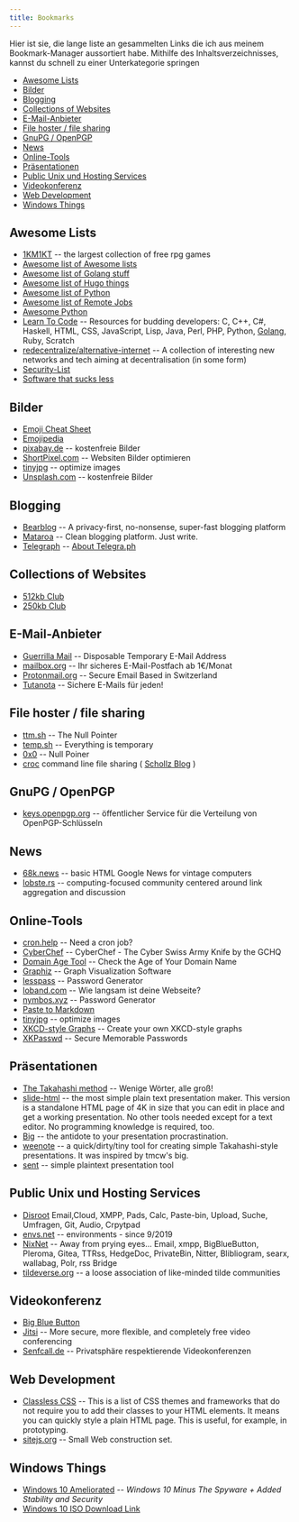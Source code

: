 ```yaml
---
title: Bookmarks
---
```


Hier ist sie, die lange liste an gesammelten Links die ich aus meinem Bookmark-Manager aussortiert habe. Mithilfe des Inhaltsverzeichnisses, kannst du schnell zu einer Unterkategorie springen

- [Awesome Lists](#awesome-lists)
- [Bilder](#bilder)
- [Blogging](#blogging)
- [Collections of Websites](#collections-of-websites)
- [E-Mail-Anbieter](#e-mail-anbieter)
- [File hoster / file sharing](#file-hoster--file-sharing)
- [GnuPG / OpenPGP](#gnupg--openpgp)
- [News](#news)
- [Online-Tools](#online-tools)
- [Präsentationen](#präsentationen)
- [Public Unix und Hosting Services](#public-unix-und-hosting-services)
- [Videokonferenz](#videokonferenz)
- [Web Development](#web-development)
- [Windows Things](#windows-things)



## Awesome Lists

- [1KM1KT](https://www.1km1kt.net/) -- the largest collection of free rpg games
- [Awesome list of Awesome lists](https://github.com/sindresorhus/awesome)
- [Awesome list of Golang stuff](https://awesome-go.com/)
- [Awesome list of Hugo things](https://github.com/theNewDynamic/awesome-hugo)
- [Awesome list of Python](https://github.com/vinta/awesome-python%3e)
- [Awesome list of Remote Jobs](https://github.com/lukasz-madon/awesome-remote-job%3e)
- [Awesome Python](https://awesome-python.com/)
- [Learn To Code](https://ashleymcnamara.github.io/learn_to_code/#golang) -- Resources for budding developers: C, C++, C#, Haskell, HTML, CSS, JavaScript, Lisp, Java, Perl, PHP, Python, [Golang](https://ashleymcnamara.github.io/learn_to_code/#golang), Ruby, Scratch
- [redecentralize/alternative-internet](https://github.com/redecentralize/alternative-internet) -- A collection of interesting new networks and tech aiming at decentralisation (in some form)
- [Security-List](https://security-list.js.org/#/)
- [Software that sucks less](https://suckless.org/)


## Bilder

- [Emoji Cheat Sheet](https://www.webfx.com/tools/emoji-cheat-sheet/)
- [Emojipedia](https://emojipedia.org/) 
- [pixabay.de](https://pixabay.com/de) -- kostenfreie Bilder
- [ShortPixel.com](https://shortpixel.com/) -- Websiten Bilder optimieren
- [tinyjpg](https://tinyjpg.com) -- optimize images
- [Unsplash.com](https://unsplash.com/) -- kostenfreie Bilder

## Blogging 

- [Bearblog](https://bearblog.dev) -- A privacy-first, no-nonsense, super-fast blogging platform
- [Mataroa](https://mataroa.blog/) -- Clean blogging platform. Just write.
- [Telegraph](https://telegra.ph/) -- [About Telegra.ph](https://telegra.ph/api)

## Collections of Websites

- [512kb Club](https://512kb.club)
- [250kb Club](https://250kb.club)


## E-Mail-Anbieter

- [Guerrilla Mail](https://www.guerrillamail.com/) -- Disposable Temporary E-Mail Address
- [mailbox.org](https://mailbox.org/) -- Ihr sicheres E-Mail-Postfach ab 1€/Monat
- [Protonmail.org](https://protonmail.com/) -- Secure Email Based in Switzerland
- [Tutanota](https://tutanota.com/) -- Sichere E-Mails für jeden!

## File hoster / file sharing

- [ttm.sh](https://ttm.sh/) -- The Null Pointer
- [temp.sh](https://temp.sh/) -- Everything is temporary
- [0x0](https://0x0.st/) -- Null Poiner
- [croc](https://github.com/schollz/croc) command line file sharing ( [Schollz Blog](https://schollz.com/blog/croc6/) )

## GnuPG / OpenPGP

- [keys.openpgp.org](https://keys.openpgp.org/) -- öffentlicher Service für die Verteilung von OpenPGP-Schlüsseln


## News

- [68k.news](http://68k.news) -- basic HTML Google News for vintage computers
- [lobste.rs](https://lobste.rs) -- computing-focused community centered around link aggregation and discussion

## Online-Tools

- [cron.help](https://cron.help/) -- Need a cron job?
- [CyberChef](https://gchq.github.io/CyberChef/) -- CyberChef - The Cyber Swiss Army Knife by the GCHQ
- [Domain Age Tool](https://www.webconfs.com/web-tools/domain-age-tool/) -- Check the Age of Your Domain Name
- [Graphiz](https://graphviz.christine.website/) -- Graph Visualization Software
- [lesspass](https://lesspass.com) -- Password Generator
- [loband.com](http://www.loband.org/loband/) -- Wie langsam ist deine Webseite?
- [nymbos.xyz](https://nymbus.xyz/) -- Password Generator
- [Paste to Markdown](https://euangoddard.github.io/clipboard2markdown/)
- [tinyjpg](https://tinyjpg.com) -- optimize images
- [XKCD-style Graphs](http://xkcdgraphs.com/) -- Create your own XKCD-style graphs
- [XKPasswd](https://xkpasswd.net/s/) -- Secure Memorable Passwords

## Präsentationen

- [The Takahashi method](https://en.wikipedia.org/wiki/Takahashi_method) -- Wenige Wörter, alle groß!
- [slide-html](https://github.com/trikita/slide-html) -- the most simple plain text presentation maker. This version is a standalone HTML page of 4K in size that you can edit in place and get a working presentation. No other tools needed except for a text editor. No programming knowledge is required, too.
- [Big](https://github.com/tmcw/big) -- the antidote to your presentation procrastination.
- [weenote](https://github.com/jed/weenote) -- a quick/dirty/tiny tool for creating simple Takahashi-style presentations. It was inspired by tmcw's big.
- [sent](https://tools.suckless.org/sent/) -- simple plaintext presentation tool

## Public Unix und Hosting Services

- [Disroot](https://disroot.org/de) Email,Cloud, XMPP, Pads, Calc, Paste-bin, Upload, Suche, Umfragen, Git, Audio, Crpytpad
- [envs.net](https://envs.net) -- environments - since 9/2019
- [NixNet](https://nixnet.services/) -- Away from prying eyes… Email, xmpp, BigBlueButton, Pleroma, Gitea, TTRss, HedgeDoc, PrivateBin, Nitter, Blibliogram, searx, wallabag, Polr, rss Bridge
- [tildeverse.org](https://tildeverse.org/) -- a loose association of like-minded tilde communities

## Videokonferenz

- [Big Blue Button](https://bigbluebutton.org/)
- [Jitsi](https://jitsi.org/) -- More secure, more flexible, and
completely free video conferencing
- [Senfcall.de](https://senfcall.de/) -- Privatsphäre respektierende Videokonferenzen 


## Web Development

- [Classless CSS](https://github.com/dbohdan/classless-css) -- This is a list of CSS themes and frameworks that do not require you to add their classes to your HTML elements. It means you can quickly style a plain HTML page. This is useful, for example, in prototyping.
- [sitejs.org](https://sitejs.org/) -- Small Web construction set.

## Windows Things

- [Windows 10 Ameliorated](https://ameliorated.info/) -- *Windows 10 Minus The Spyware + Added Stability and Security*
- [Windows 10 ISO Download Link](https://www.microsoft.com/software-download/windows10ISO)



